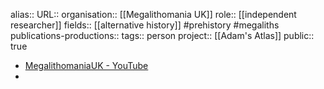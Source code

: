 alias::
URL::
organisation:: [[Megalithomania UK]] 
role:: [[independent researcher]] 
fields:: [[alternative history]] #prehistory #megaliths 
publications-productions:: 
tags:: person
project:: [[Adam's Atlas]] 
public:: true

- [MegalithomaniaUK - YouTube](https://www.youtube.com/@MegalithomaniaUK)
-